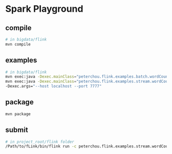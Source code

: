 # Spark Playground

## compile

``` bash
# in bigdata/flink
mvn compile
```


## examples

``` bash
# in bigdata/flink
mvn exec:java -Dexec.mainClass="peterchou.flink.examples.batch.wordCount.BatchWordCount"
mvn exec:java -Dexec.mainClass="peterchou.flink.examples.stream.wordCount.StreamWordCount" \
-Dexec.args="--host localhost --port 7777"
```

## package

``` bash
mvn package
```

## submit

``` bash
# in project_root/flink folder
/Path/to/fLink/bin/flink run -c peterchou.flink.examples.stream.wordCount.StreamWordCount -p 1 ./target/flink-1.0-SNAPSHOT-jar-with-dependencies.jar --host localhost --port 7777
```
